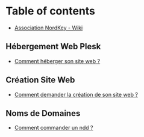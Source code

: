 # Table of contents

* [Association NordKey - Wiki](README.md)

## Hébergement Web Plesk

* [Comment héberger son site web ?](hebergement-web-plesk/comment-heberger-son-site-web.md)

## Création Site Web

* [Comment demander la création de son site web ?](creation-site-web/comment-demander-la-creation-de-son-site-web.md)

## Noms de Domaines

* [Comment commander un ndd ?](noms-de-domaines/comment-commander-un-ndd.md)

